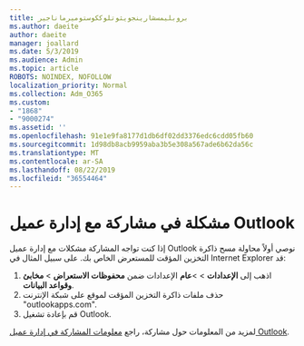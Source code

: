 ```yaml
---
title: بروبليمسشارينجويثوتلوككوستوميرماناجير
ms.author: daeite
author: daeite
manager: joallard
ms.date: 5/3/2019
ms.audience: Admin
ms.topic: article
ROBOTS: NOINDEX, NOFOLLOW
localization_priority: Normal
ms.collection: Adm_O365
ms.custom:
- "1868"
- "9000274"
ms.assetid: ''
ms.openlocfilehash: 91e1e9fa8177d1db6df02dd3376edc6cdd05fb60
ms.sourcegitcommit: 1d98db8acb9959aba3b5e308a567ade6b62da56c
ms.translationtype: MT
ms.contentlocale: ar-SA
ms.lasthandoff: 08/22/2019
ms.locfileid: "36554464"
---
```

# <a name="problems-sharing-with-outlook-customer-manager"></a>مشكلة في مشاركة مع إدارة عميل Outlook

إذا كنت تواجه المشاركة مشكلات مع إدارة عميل Outlook نوصي أولاً محاولة مسح ذاكرة التخزين المؤقت للمستعرض الخاص بك. على سبيل المثال في Internet Explorer قد:

1. اذهب إلى **الإعدادات** > >**عام** الإعدادات ضمن **محفوظات الاستعراض** > **مخابئ وقواعد البيانات**.
2. حذف ملفات ذاكرة التخزين المؤقت لموقع على شبكة الإنترنت "outlookapps.com".
3. قم بإعادة تشغيل Outlook.

لمزيد من المعلومات حول مشاركة، راجع [معلومات المشاركة في إدارة عميل Outlook](https://support.office.com/article/4f26cc69-67da-4cd5-b344-02d1a4799310%20).